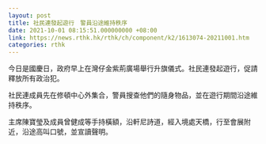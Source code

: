 ```yaml
---
layout: post
title: 社民連發起遊行　警員沿途維持秩序
date: 2021-10-01 08:15:51.000000000 +08:00
link: https://news.rthk.hk/rthk/ch/component/k2/1613074-20211001.htm
categories: rthk
---
```


今日是國慶日，政府早上在灣仔金紫荊廣場舉行升旗儀式。社民連發起遊行，促請釋放所有政治犯。

社民連成員先在修頓中心外集合，警員搜查他們的隨身物品，並在遊行期間沿途維持秩序。

主席陳寶瑩及成員曾健成等手持橫額，沿軒尼詩道，經入境處天橋，行至會展附近，沿途高叫口號，並宣讀聲明。
